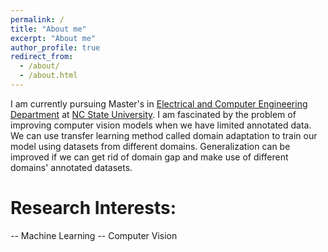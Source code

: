```yaml
---
permalink: /
title: "About me"
excerpt: "About me"
author_profile: true
redirect_from: 
  - /about/
  - /about.html
---
```


I am currently pursuing Master's in [Electrical and Computer Engineering Department](https://www.ece.ncsu.edu/) at [NC State University](https://www.ncsu.edu/). I am fascinated by the problem of improving computer vision models when we have limited annotated data. We can use transfer learning method called domain adaptation to train our model using datasets from different domains. Generalization can be improved if we can get rid of domain gap and make use of different domains' annotated datasets.

# Research Interests:
-- Machine Learning
-- Computer Vision

